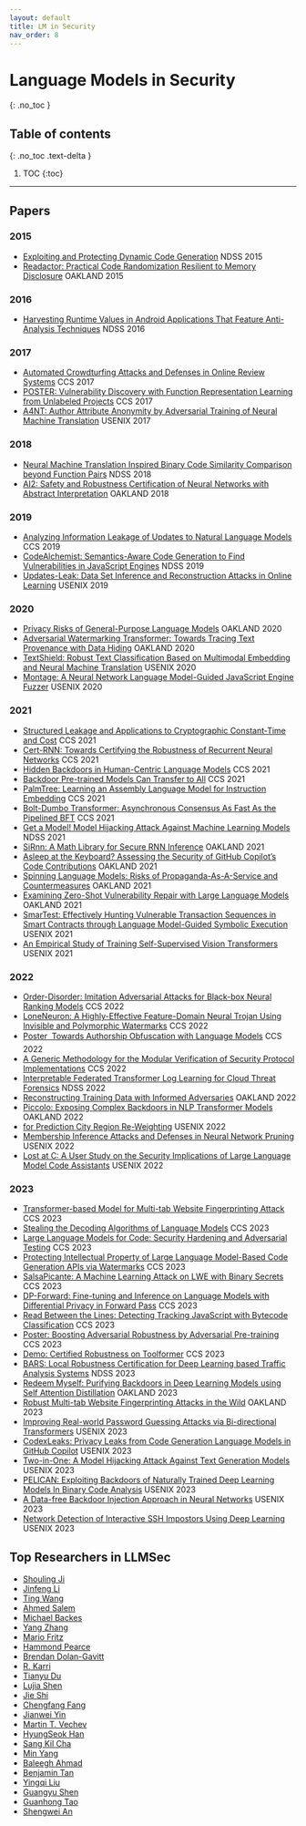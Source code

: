 ```yaml
---
layout: default
title: LM in Security
nav_order: 8
---
```

# Language Models in Security
{: .no_toc }

## Table of contents
{: .no_toc .text-delta }

1. TOC
{:toc}

---


## Papers


### 2015
- [Exploiting and Protecting Dynamic Code Generation](https://www.ndss-symposium.org/ndss2015/exploiting-and-protecting-dynamic-code-generation) NDSS 2015
- [Readactor: Practical Code Randomization Resilient to Memory Disclosure](https://ieeexplore.ieee.org/ielx7/7160813/7163005/07163059.pdf) OAKLAND 2015

### 2016
- [Harvesting Runtime Values in Android Applications That Feature Anti-Analysis Techniques](http://wp.internetsociety.org/ndss/wp-content/uploads/sites/25/2017/09/harvesting-runtime-values-android-applications-feature-anti-analysis-techniques.pdf) NDSS 2016

### 2017
- [Automated Crowdturfing Attacks and Defenses in Online Review Systems](https://arxiv.org/pdf/1708.08151) CCS 2017
- [POSTER: Vulnerability Discovery with Function Representation Learning from Unlabeled Projects](https://doi.org/10.1145/3133956.3138840) CCS 2017
- [A4NT: Author Attribute Anonymity by Adversarial Training of Neural Machine Translation](https://www.usenix.org/conference/usenixsecurity18/presentation/shetty) USENIX 2017

### 2018
- [Neural Machine Translation Inspired Binary Code Similarity Comparison beyond Function Pairs](https://doi.org/10.14722/ndss.2019.23492) NDSS 2018
- [AI2: Safety and Robustness Certification of Neural Networks with Abstract Interpretation](https://ieeexplore.ieee.org/ielx7/8418581/8418583/08418593.pdf) OAKLAND 2018

### 2019
- [Analyzing Information Leakage of Updates to Natural Language Models](https://arxiv.org/pdf/1912.07942) CCS 2019
- [CodeAlchemist: Semantics-Aware Code Generation to Find Vulnerabilities in JavaScript Engines](https://www.ndss-symposium.org/ndss-paper/codealchemist-semantics-aware-code-generation-to-find-vulnerabilities-in-javascript-engines/) NDSS 2019
- [Updates-Leak: Data Set Inference and Reconstruction Attacks in Online Learning](https://www.usenix.org/conference/usenixsecurity20/presentation/salem) USENIX 2019

### 2020
- [Privacy Risks of General-Purpose Language Models](https://ieeexplore.ieee.org/ielx7/9144328/9152199/09152761.pdf) OAKLAND 2020
- [Adversarial Watermarking Transformer: Towards Tracing Text Provenance with Data Hiding](https://arxiv.org/pdf/2009.03015) OAKLAND 2020
- [TextShield: Robust Text Classification Based on Multimodal Embedding and Neural Machine Translation](https://www.usenix.org/conference/usenixsecurity20/presentation/li-jinfeng) USENIX 2020
- [Montage: A Neural Network Language Model-Guided JavaScript Engine Fuzzer](https://www.usenix.org/conference/usenixsecurity20/presentation/lee-suyoung) USENIX 2020

### 2021
- [Structured Leakage and Applications to Cryptographic Constant-Time and Cost](https://doi.org/10.1145/3460120.3484761) CCS 2021
- [Cert-RNN: Towards Certifying the Robustness of Recurrent Neural Networks](https://doi.org/10.1145/3460120.3484538) CCS 2021
- [Hidden Backdoors in Human-Centric Language Models](https://arxiv.org/pdf/2105.00164) CCS 2021
- [Backdoor Pre-trained Models Can Transfer to All](https://arxiv.org/pdf/2111.00197) CCS 2021
- [PalmTree: Learning an Assembly Language Model for Instruction Embedding](https://dl.acm.org/doi/pdf/10.1145/3460120.3484587) CCS 2021
- [Bolt-Dumbo Transformer: Asynchronous Consensus As Fast As the Pipelined BFT](https://doi.org/10.1145/3548606.3559346) CCS 2021
- [Get a Model! Model Hijacking Attack Against Machine Learning Models](https://doi.org/10.14722/ndss.2022.23064) NDSS 2021
- [SiRnn: A Math Library for Secure RNN Inference](https://arxiv.org/pdf/2105.04236) OAKLAND 2021
- [Asleep at the Keyboard? Assessing the Security of GitHub Copilot’s Code Contributions](https://arxiv.org/pdf/2108.09293) OAKLAND 2021
- [Spinning Language Models: Risks of Propaganda-As-A-Service and Countermeasures](https://arxiv.org/pdf/2112.05224) OAKLAND 2021
- [Examining Zero-Shot Vulnerability Repair with Large Language Models](https://arxiv.org/pdf/2112.02125) OAKLAND 2021
- [SmarTest: Effectively Hunting Vulnerable Transaction Sequences in Smart Contracts through Language Model-Guided Symbolic Execution](https://www.usenix.org/conference/usenixsecurity21/presentation/so) USENIX 2021
- [An Empirical Study of Training Self-Supervised Vision Transformers](https://arxiv.org/pdf/2104.02057) USENIX 2021

### 2022
- [Order-Disorder: Imitation Adversarial Attacks for Black-box Neural Ranking Models](https://doi.org/10.1145/3548606.3560683) CCS 2022
- [LoneNeuron: A Highly-Effective Feature-Domain Neural Trojan Using Invisible and Polymorphic Watermarks](https://dl.acm.org/doi/pdf/10.1145/3548606.3560678) CCS 2022
- [Poster  Towards Authorship Obfuscation with Language Models](https://doi.org/10.1145/3548606.3563512) CCS 2022
- [A Generic Methodology for the Modular Verification of Security Protocol Implementations](https://arxiv.org/pdf/2212.02626) CCS 2022
- [Interpretable Federated Transformer Log Learning for Cloud Threat Forensics](https://www.ndss-symposium.org/ndss-paper/auto-draft-236/) NDSS 2022
- [Reconstructing Training Data with Informed Adversaries](https://arxiv.org/pdf/2201.04845) OAKLAND 2022
- [Piccolo: Exposing Complex Backdoors in NLP Transformer Models](https://doi.org/10.1109/SP46214.2022.9833579) OAKLAND 2022
- [for Prediction City Region Re-Weighting](https://www.usenix.org/conference/usenixsecurity22/presentation/fang) USENIX 2022
- [Membership Inference Attacks and Defenses in Neural Network Pruning](https://www.usenix.org/conference/usenixsecurity22/presentation/yuan-xiaoyong) USENIX 2022
- [Lost at C: A User Study on the Security Implications of Large Language Model Code Assistants](https://www.usenix.org/conference/usenixsecurity23/presentation/sandoval) USENIX 2022

### 2023
- [Transformer-based Model for Multi-tab Website Fingerprinting Attack](https://doi.org/10.1145/3576915.3623107) CCS 2023
- [Stealing the Decoding Algorithms of Language Models](https://arxiv.org/pdf/2303.04729) CCS 2023
- [Large Language Models for Code: Security Hardening and Adversarial Testing](https://arxiv.org/pdf/2302.05319) CCS 2023
- [Protecting Intellectual Property of Large Language Model-Based Code Generation APIs via Watermarks](https://doi.org/10.1145/3576915.3623120) CCS 2023
- [SalsaPicante: A Machine Learning Attack on LWE with Binary Secrets](https://arxiv.org/pdf/2303.04178) CCS 2023
- [DP-Forward: Fine-tuning and Inference on Language Models with Differential Privacy in Forward Pass](https://arxiv.org/pdf/2309.06746) CCS 2023
- [Read Between the Lines: Detecting Tracking JavaScript with Bytecode Classification](https://doi.org/10.1145/3576915.3616637) CCS 2023
- [Poster: Boosting Adversarial Robustness by Adversarial Pre-training](https://doi.org/10.1145/3576915.3624370) CCS 2023
- [Demo: Certified Robustness on Toolformer](https://doi.org/10.1145/3576915.3624362) CCS 2023
- [BARS: Local Robustness Certification for Deep Learning based Traffic Analysis Systems](https://www.ndss-symposium.org/ndss-paper/bars-local-robustness-certification-for-deep-learning-based-traffic-analysis-systems/) NDSS 2023
- [Redeem Myself: Purifying Backdoors in Deep Learning Models using Self Attention Distillation](https://doi.org/10.1109/SP46215.2023.10179375) OAKLAND 2023
- [Robust Multi-tab Website Fingerprinting Attacks in the Wild](https://doi.org/10.1109/SP46215.2023.10179464) OAKLAND 2023
- [Improving Real-world Password Guessing Attacks via Bi-directional Transformers](https://www.usenix.org/conference/usenixsecurity23/presentation/xu-ming) USENIX 2023
- [CodexLeaks: Privacy Leaks from Code Generation Language Models in GitHub Copilot](https://www.usenix.org/conference/usenixsecurity23/presentation/niu) USENIX 2023
- [Two-in-One: A Model Hijacking Attack Against Text Generation Models](http://arxiv.org/pdf/2305.07406) USENIX 2023
- [PELICAN: Exploiting Backdoors of Naturally Trained Deep Learning Models In Binary Code Analysis](https://www.usenix.org/conference/usenixsecurity23/presentation/zhang-zhuo-pelican) USENIX 2023
- [A Data-free Backdoor Injection Approach in Neural Networks](https://www.usenix.org/conference/usenixsecurity23/presentation/lv) USENIX 2023
- [Network Detection of Interactive SSH Impostors Using Deep Learning](https://www.usenix.org/conference/usenixsecurity23/presentation/piet) USENIX 2023


## Top Researchers in LLMSec

- [Shouling Ji](https://www.semanticscholar.org/author/2081160)
- [Jinfeng Li](https://www.semanticscholar.org/author/46275709)
- [Ting Wang](https://www.semanticscholar.org/author/2155389584)
- [Ahmed Salem](https://www.semanticscholar.org/author/66697271)
- [Michael Backes](https://www.semanticscholar.org/author/144588806)
- [Yang Zhang](https://www.semanticscholar.org/author/2145954003)
- [Mario Fritz](https://www.semanticscholar.org/author/1739548)
- [Hammond Pearce](https://www.semanticscholar.org/author/3437933)
- [Brendan Dolan-Gavitt](https://www.semanticscholar.org/author/1398683279)
- [R. Karri](https://www.semanticscholar.org/author/1707355)
- [Tianyu Du](https://www.semanticscholar.org/author/2056897605)
- [Lujia Shen](https://www.semanticscholar.org/author/1382593028)
- [Jie Shi](https://www.semanticscholar.org/author/2112364113)
- [Chengfang Fang](https://www.semanticscholar.org/author/3248634)
- [Jianwei Yin](https://www.semanticscholar.org/author/2111610043)
- [Martin T. Vechev](https://www.semanticscholar.org/author/1736447)
- [HyungSeok Han](https://www.semanticscholar.org/author/143935376)
- [Sang Kil Cha](https://www.semanticscholar.org/author/3695676)
- [Min Yang](https://www.semanticscholar.org/author/1492164677)
- [Baleegh Ahmad](https://www.semanticscholar.org/author/2124891963)
- [Benjamin Tan](https://www.semanticscholar.org/author/143645422)
- [Yingqi Liu](https://www.semanticscholar.org/author/2007064152)
- [Guangyu Shen](https://www.semanticscholar.org/author/2052467415)
- [Guanhong Tao](https://www.semanticscholar.org/author/48927894)
- [Shengwei An](https://www.semanticscholar.org/author/2072528961)